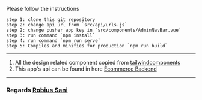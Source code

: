 Please follow the instructions

```
step 1: clone this git repository
step 2: change api url from `src/api/urls.js`
step 2: change pusher app key in `src/components/AdminNavBar.vue`
step 3: run command `npm install`
step 4: run command `npm run serve`
step 5: Compiles and minifies for production `npm run build`
```

---
1. All the design related component copied from [tailwindcomponents](https://tailwindcomponents.com)
2. This app's api can be found in here [Ecommerce Backend](https://github.com/Robiussani152/ecommerce-backend)
---
### Regards **[Robius Sani](https://github.com/Robiussani152)**

